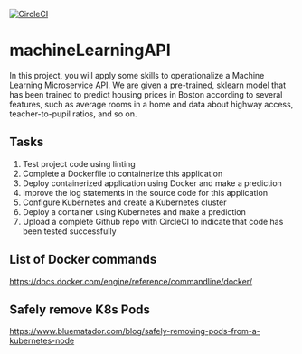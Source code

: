 
[![CircleCI](https://circleci.com/gh/hanyslmm/housingPricePredictionML.svg?style=svg)](https://circleci.com/gh/hanyslmm/housingPricePredictionML)

# machineLearningAPI
In this project, you will apply some skills to operationalize a Machine Learning Microservice API. We are given a pre-trained, sklearn model that has been trained to predict housing prices in Boston according to several features, such as average rooms in a home and data about highway access, teacher-to-pupil ratios, and so on.

## Tasks
  1. Test project code using linting
  1. Complete a Dockerfile to containerize this application
  1. Deploy containerized application using Docker and make a prediction
  1. Improve the log statements in the source code for this application
  1. Configure Kubernetes and create a Kubernetes cluster
  1. Deploy a container using Kubernetes and make a prediction
  1. Upload a complete Github repo with CircleCI to indicate that code has been tested successfully


## List of Docker commands

https://docs.docker.com/engine/reference/commandline/docker/

## Safely remove K8s Pods

https://www.bluematador.com/blog/safely-removing-pods-from-a-kubernetes-node
